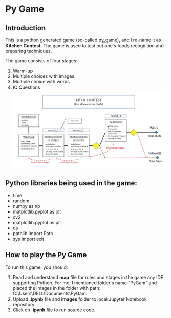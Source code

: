 # Py Game

## Introduction
This is a python generated game (so-called py_game), and I re-name it as **Kitchen Contest**. The game is used to test out one's foods recognition and preparing techniques. 

The game consists of four stages:
1. Warm-up
2. Multiple choices with images
3. Multiple choice with words
4. IQ Questions
![Floor Plan](https://github.com/SunlongNgouv/Py_game/blob/master/map/Floor%20Plan.JPG)


## Python libraries being used in the game:
* time
* random
* numpy as np
* matplotlib.pyplot as plt
* cv2
* matplotlib.pyplot as plt
* os
* pathlib import Path
* sys import exit

## How to play the Py Game
To run this game, you should:
1. Read and understand **map** file for rules and stages in the game any IDE supporting Python. For me, I mentioned folder's name "PyGam" and placed the images in the folder with path: C:\\Users\\DELL\\Documents\\PyGam.
2. Upload **.ipynb** file and **images** folder to local Jupyter Notebook repository.
3. Click on **.ipynb** file to run source code.
